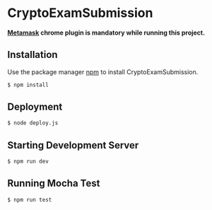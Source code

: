 # CryptoExamSubmission
**[Metamask](https://metamask.io/) chrome plugin is mandatory while running this project.**


## Installation

Use the package manager [npm](https://www.npmjs.com/) to install CryptoExamSubmission.

```bash
$ npm install
```

## Deployment

```bash
$ node deploy.js
```
## Starting Development Server 

```bash
$ npm run dev
```
## Running Mocha Test 

```bash
$ npm run test
```

